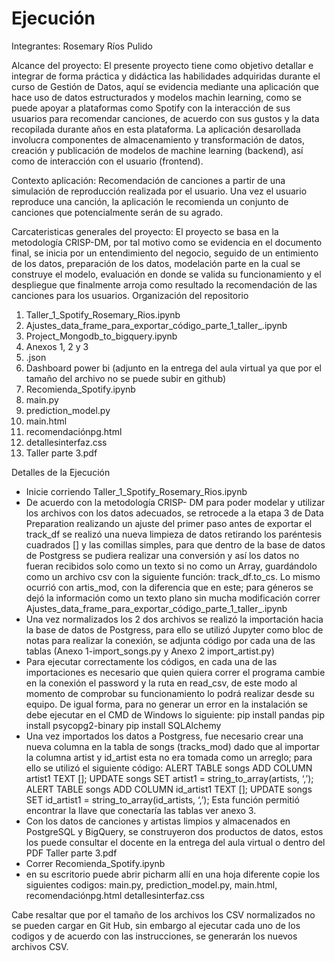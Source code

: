 # Ejecución

Integrantes: Rosemary Ríos Pulido

Alcance del proyecto: El presente proyecto tiene como objetivo detallar e integrar de forma práctica y didáctica las habilidades adquiridas durante el curso de Gestión de Datos, aquí se evidencia mediante una aplicación que hace uso de datos estructurados y modelos machin learning, como se puede apoyar a plataformas como Spotify con la interacción de sus usuarios para recomendar canciones, de acuerdo con sus gustos y la data recopilada durante años en esta plataforma. La aplicación desarollada involucra componentes de almacenamiento y transformación de datos, creación y publicación de modelos de machine learning (backend), así como de interacción con el usuario (frontend).

Contexto aplicación: Recomendación de canciones a partir de una simulación de reproducción realizada por el usuario. Una vez el usuario reproduce una canción, la aplicación le recomienda un conjunto de canciones que potencialmente serán de su agrado.

Carcateristicas generales del proyecto: El proyecto se basa en la metodología CRISP-DM, por tal motivo como se evidencia en el documento final, se inicia por un entendimiento del negocio, seguido de un entimiento de los datos, preparación de los datos, modelación parte en la cual se construye el modelo, evaluación en donde se valida su funcionamiento y el despliegue que finalmente arroja como resultado la recomendación de las canciones para los usuarios. 
Organización del repositorio

1) Taller_1_Spotify_Rosemary_Rios.ipynb
2) Ajustes_data_frame_para_exportar_código_parte_1_taller_.ipynb
3) Project_Mongodb_to_bigquery.ipynb 
4) Anexos 1, 2 y 3
5) .json
6) Dashboard power bi (adjunto en la entrega del aula virtual ya que por el tamaño del archivo no se puede subir en github)
7) Recomienda_Spotify.ipynb
8) main.py
9) prediction_model.py
10) main.html
11) recomendaciónpg.html
12) detallesinterfaz.css
13) Taller parte 3.pdf 

Detalles de la Ejecución
- Inicie corriendo Taller_1_Spotify_Rosemary_Rios.ipynb
- De acuerdo con la metodología CRISP- DM para poder modelar y utilizar los archivos con los datos adecuados, se retrocede a la etapa 3  de Data Preparation realizando un ajuste del primer paso antes de exportar el track_df se realizó una nueva limpieza de datos retirando los paréntesis cuadrados [] y las comillas simples, para que dentro de la base de datos de Postgress se pudiera realizar una conversión y así los datos no fueran recibidos solo como un texto si no como un  Array, guardándolo como un archivo csv con la siguiente función: track_df.to_cs. Lo mismo ocurrió con artis_mod, con la diferencia que en este; para géneros se dejó la información como un texto plano sin mucha modificación correr Ajustes_data_frame_para_exportar_código_parte_1_taller_.ipynb
- Una vez normalizados los 2 dos archivos se realizó la importación hacia la base de datos de  Postgress, para ello se utilizó Jupyter como bloc de notas para realizar la conexión, se adjunta código por cada una de las tablas (Anexo 1-import_songs.py y Anexo 2 import_artist.py)
- Para ejecutar correctamente los códigos, en cada una de las importaciones es necesario que quien quiera correr el programa cambie en la conexión el password y la ruta en read_csv, de este modo al  momento de comprobar su funcionamiento lo podrá realizar desde su equipo. De igual forma, para  no generar un error en la instalación se debe ejecutar en el CMD de Windows lo siguiente:
pip install pandas
pip install psycopg2-binary
pip install SQLAlchemy
- Una vez importados los datos a Postgress, fue necesario crear una nueva columna en la tabla de songs (tracks_mod) dado que al importar la columna artist y id_artist esta no era tomada como un arreglo; para ello se utilizó el siguiente código:
ALERT TABLE songs ADD COLUMN artist1 TEXT [];
UPDATE songs SET artist1 = string_to_array(artists, ‘,’);
ALERT TABLE songs ADD COLUMN id_artist1 TEXT [];
UPDATE songs SET id_artist1 = string_to_array(id_artists, ‘,’);
Esta función permitió encontrar la llave que conectaría las tablas ver anexo 3.
- Con los datos de canciones y artistas limpios y almacenados en PostgreSQL y BigQuery, se construyeron dos productos de datos, estos los puede consultar el docente en la entrega del aula virtual o dentro del PDF Taller parte 3.pdf 
- Correr Recomienda_Spotify.ipynb
- en su escritorio puede abrir picharm allí en una hoja diferente copie los siguientes codigos: main.py,  prediction_model.py, main.html, recomendaciónpg.html detallesinterfaz.css

Cabe resaltar que por el tamaño de los archivos los CSV normalizados no se pueden cargar en Git Hub, sin embargo al ejecutar cada uno de los codigos y de acuerdo con las instrucciones, se generarán los nuevos archivos CSV.
